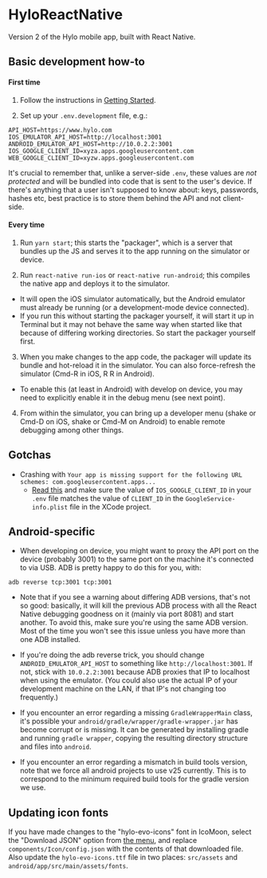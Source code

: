 # HyloReactNative
Version 2 of the Hylo mobile app, built with React Native.

## Basic development how-to

#### First time

1. Follow the instructions in [Getting Started](https://facebook.github.io/react-native/docs/getting-started.html).

2. Set up your `.env.development` file, e.g.:

```
API_HOST=https://www.hylo.com
IOS_EMULATOR_API_HOST=http://localhost:3001
ANDROID_EMULATOR_API_HOST=http://10.0.2.2:3001
IOS_GOOGLE_CLIENT_ID=xyza.apps.googleusercontent.com
WEB_GOOGLE_CLIENT_ID=xyzw.apps.googleusercontent.com
```

It's crucial to remember that, unlike a server-side `.env`, these values are _not protected_ and will be bundled into code that is sent to the user's device. If there's anything that a user isn't supposed to know about: keys, passwords, hashes etc, best practice is to store them behind the API and not client-side.


#### Every time

1. Run `yarn start`; this starts the "packager", which is a server that bundles up the JS and serves it to the app running on the simulator or device.

2. Run `react-native run-ios` or `react-native run-android`; this compiles the native app and deploys it to the simulator.
  - It will open the iOS simulator automatically, but the Android emulator must already be running (or a development-mode device connected).
  - If you run this without starting the packager yourself, it will start it up in Terminal but it may not behave the same way when started like that because of differing working directories. So start the packager yourself first.

3. When you make changes to the app code, the packager will update its bundle and hot-reload it in the simulator. You can also force-refresh the simulator (Cmd-R in iOS, R R in Android).
  - To enable this (at least in Android) with develop on device, you may need to explicitly enable it in the debug menu (see next point).

4. From within the simulator, you can bring up a developer menu (shake or Cmd-D on iOS, shake or Cmd-M on Android) to enable remote debugging among other things.


## Gotchas

- Crashing with `Your app is missing support for the following URL schemes: com.googleusercontent.apps...`
  - [Read this](https://developers.google.com/identity/sign-in/ios/start-integrating#add_a_url_scheme_to_your_project) and make sure the value of `IOS_GOOGLE_CLIENT_ID` in your `.env` file matches the value of `CLIENT_ID` in the `GoogleService-info.plist` file in the XCode project.


## Android-specific

  - When developing on device, you might want to proxy the API port on the device (probably 3001) to the same port on the machine it's connected to via USB. ADB is pretty happy to do this for you, with:

  ```
  adb reverse tcp:3001 tcp:3001
  ```

  - Note that if you see a warning about differing ADB versions, that's not so good: basically, it will kill the previous ADB process with all the React Native debugging goodness on it (mainly via port 8081) and start another. To avoid this, make sure you're using the same ADB version. Most of the time you won't see this issue unless you have more than one ADB installed.

  - If you're doing the adb reverse trick, you should change `ANDROID_EMULATOR_API_HOST` to something like `http://localhost:3001`. If not, stick with `10.0.2.2:3001` because ADB proxies that IP to localhost when using the emulator. (You could also use the actual IP of your development machine on the LAN, if that IP's not changing too frequently.)

  - If you encounter an error regarding a missing `GradleWrapperMain` class, it's possible your `android/gradle/wrapper/gradle-wrapper.jar` has become corrupt or is missing. It can be generated by installing gradle and running `gradle wrapper`, copying the resulting directory structure and files into `android`.

  - If you encounter an error regarding a mismatch in build tools version, note that we force all android projects to use v25 currently. This is to correspond to the minimum required build tools for the gradle version we use.

## Updating icon fonts

If you have made changes to the "hylo-evo-icons" font in IcoMoon, select the "Download JSON" option from [the menu](https://www.dropbox.com/s/jv5itcspwfhg0uk/icomoon-menu.png?dl=0), and replace `components/Icon/config.json` with the contents of that downloaded file. Also update the `hylo-evo-icons.ttf` file in two places: `src/assets` and `android/app/src/main/assets/fonts`.
